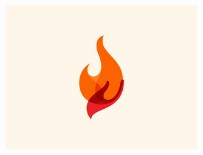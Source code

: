 ![IMAGE](https://raw.githubusercontent.com/nogi-bot/resources/main/superpil0220/images/0c38e099-12f9-4139-8cd9-deaf11614c36-퐈이여!.jpeg)  
  
  
